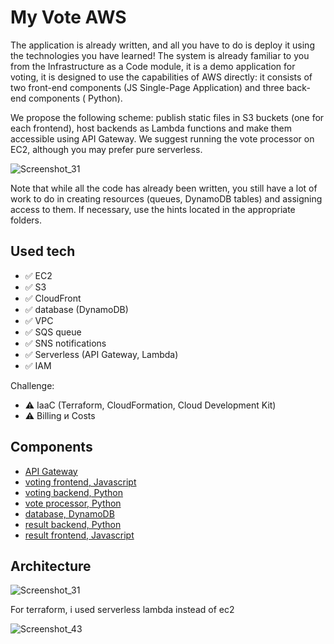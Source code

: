 # My Vote AWS

The application is already written, and all you have to do is deploy it using the technologies you have learned! The system is already familiar to you from the Infrastructure as a Code module, it is a demo application for voting, it is designed to use the capabilities of AWS directly: it consists of two front-end components (JS Single-Page Application) and three back-end components ( Python).

We propose the following scheme: publish static files in S3 buckets (one for each frontend), host backends as Lambda functions and make them accessible using API Gateway. We suggest running the vote processor on EC2, although you may prefer pure serverless.

![Screenshot_31](https://user-images.githubusercontent.com/4441068/212905590-feb78ec6-16ba-428e-99bd-c08d3da777ac.png)


Note that while all the code has already been written, you still have a lot of work to do in creating resources (queues, DynamoDB tables) and assigning access to them. If necessary, use the hints located in the appropriate folders.

## Used tech

* ✅ EC2
* ✅ S3
* ✅ CloudFront
* ✅ database (DynamoDB)
* ✅ VPC
* ✅ SQS queue
* ✅ SNS notifications
* ✅ Serverless (API Gateway, Lambda)
* ✅ IAM

Challenge:
* ⚠️ IaaC (Terraform, CloudFormation, Cloud Development Kit)
* ⚠️ Billing и Costs

## Components

* [API Gateway](./gateway)
* [voting frontend, Javascript](./voting-frontend)
* [voting backend, Python](./voting-backend)
* [vote processor, Python](./vote-processor)
* [database, DynamoDB](./dynamodb)
* [result backend, Python](./result-backend)
* [result frontend, Javascript](./result-frontend)

## Architecture


![Screenshot_31](https://user-images.githubusercontent.com/4441068/212555680-28762471-036b-4beb-af78-6c4e38e2276e.png)




For terraform, i used serverless lambda instead of ec2

![Screenshot_43](https://user-images.githubusercontent.com/4441068/215296208-a9f390c4-9d32-461e-8b46-0450a737b71f.png)

